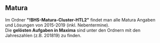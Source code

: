 ## Matura
Im Ordner **"!BHS-Matura-Cluster-HTL2"** findet man alle Matura Angaben und Lösungen von 2015-2019 (inkl. Nebentermine).<br>
Die **gelösten Aufgaben in Maxima** sind unter den Ordnern mit den Jahreszahlen (z.B. 201819) zu finden.

